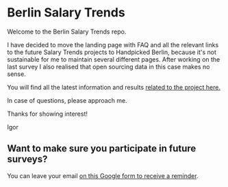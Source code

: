 # Berlin Salary Trends

Welcome to the Berlin Salary Trends repo. 

I have decided to move the landing page with FAQ and all the relevant links to the future Salary Trends projects to Handpicked Berlin, because it's not sustainable for me to maintain several different pages. After working on the last survey I also realised that open sourcing data in this case makes no sense.

You will find all the latest information and results [related to the project here.](https://handpickedberlin.com/salaries/)

In case of questions, please approach me.

Thanks for showing interest! 

Igor

## Want to make sure you participate in future surveys?

You can leave your email [on this Google form to receive a reminder](https://forms.gle/hiFK9a4e655cyk926).
